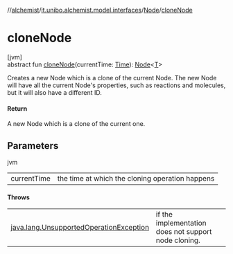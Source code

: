 //[alchemist](../../../index.md)/[it.unibo.alchemist.model.interfaces](../index.md)/[Node](index.md)/[cloneNode](clone-node.md)

# cloneNode

[jvm]\
abstract fun [cloneNode](clone-node.md)(currentTime: [Time](../-time/index.md)): [Node](index.md)<[T](../-action/index.md)>

Creates a new Node which is a clone of the current Node. The new Node will have all the current Node's properties, such as reactions and molecules, but it will also have a different ID.

#### Return

A new Node which is a clone of the current one.

## Parameters

jvm

| | |
|---|---|
| currentTime | the time at which the cloning operation happens |

#### Throws

| | |
|---|---|
| [java.lang.UnsupportedOperationException](https://docs.oracle.com/javase/8/docs/api/java/lang/UnsupportedOperationException.html) | if the implementation does not support node cloning. |
